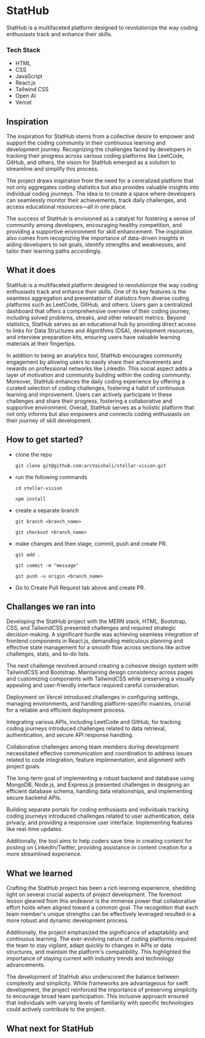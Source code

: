 ﻿# StatHub
StatHub is a multifaceted platform designed to revolutionize the way coding enthusiasts track and enhance their skills.

### Tech Stack

- HTML
- CSS
- JavaScript
- React.js
- Tailwind CSS
- Open AI
- Vercel


## Inspiration
The inspiration for StatHub stems from a collective desire to empower and support the coding community in their continuous learning and development journey. Recognizing the challenges faced by developers in tracking their progress across various coding platforms like LeetCode, GitHub, and others, the vision for StatHub emerged as a solution to streamline and simplify this process.

The project draws inspiration from the need for a centralized platform that not only aggregates coding statistics but also provides valuable insights into individual coding journeys. The idea is to create a space where developers can seamlessly monitor their achievements, track daily challenges, and access educational resources—all in one place.

The success of StatHub is envisioned as a catalyst for fostering a sense of community among developers, encouraging healthy competition, and providing a supportive environment for skill enhancement. The inspiration also comes from recognizing the importance of data-driven insights in aiding developers to set goals, identify strengths and weaknesses, and tailor their learning paths accordingly.

## What it does
StatHub is a multifaceted platform designed to revolutionize the way coding enthusiasts track and enhance their skills. One of its key features is the seamless aggregation and presentation of statistics from diverse coding platforms such as LeetCode, GitHub, and others. Users gain a centralized dashboard that offers a comprehensive overview of their coding journey, including solved problems, streaks, and other relevant metrics. Beyond statistics, StatHub serves as an educational hub by providing direct access to links for Data Structures and Algorithms (DSA), development resources, and interview preparation kits, ensuring users have valuable learning materials at their fingertips.

In addition to being an analytics tool, StatHub encourages community engagement by allowing users to easily share their achievements and rewards on professional networks like LinkedIn. This social aspect adds a layer of motivation and community building within the coding community. Moreover, StatHub enhances the daily coding experience by offering a curated selection of coding challenges, fostering a habit of continuous learning and improvement. Users can actively participate in these challenges and share their progress, fostering a collaborative and supportive environment. Overall, StatHub serves as a holistic platform that not only informs but also empowers and connects coding enthusiasts on their journey of skill development.

## How to get started?
- clone the repo 

   ```
   git clone git@github.com:arcVaishali/stellar-vision.git
   ```
- run the following commands

   ```
   cd stellar-vision
   ``` 

   ```
   npm install
   ``` 
- create a separate branch

   ```
   git branch <branch_name>
   ```

   ```
   git checkout <branch_name>
   ``` 
- make changes and then stage, commit, push and create PR.

   ```
   git add .
   ``` 

   ```
   git commit -m "message"
   ```

   ```
   git push -u origin <branch_name>
   ``` 

- Go to Create Pull Request tab above and create PR.


## Challanges we ran into
Developing the StatHub project with the MERN stack, HTML, Bootstrap, CSS, and TailwindCSS presented challenges and required strategic decision-making. A significant hurdle was achieving seamless integration of frontend components in React.js, demanding meticulous planning and effective state management for a smooth flow across sections like active challenges, stats, and to-do lists.

The next challenge revolved around creating a cohesive design system with TailwindCSS and Bootstrap. Maintaining design consistency across pages and customizing components with TailwindCSS while preserving a visually appealing and user-friendly interface required careful consideration.

Deployment on Vercel introduced challenges in configuring settings, managing environments, and handling platform-specific nuances, crucial for a reliable and efficient deployment process.

Integrating various APIs, including LeetCode and GitHub, for tracking coding journeys introduced challenges related to data retrieval, authentication, and secure API response handling.

Collaborative challenges among team members during development necessitated effective communication and coordination to address issues related to code integration, feature implementation, and alignment with project goals.

The long-term goal of implementing a robust backend and database using MongoDB, Node.js, and Express.js presented challenges in designing an efficient database schema, handling data relationships, and implementing secure backend APIs.

Building separate portals for coding enthusiasts and individuals tracking coding journeys introduced challenges related to user authentication, data privacy, and providing a responsive user interface. Implementing features like real-time updates.

Additionally, the tool aims to help coders save time in creating content for posting on LinkedIn/Twitter, providing assistance in content creation for a more streamlined experience.

## What we learned
Crafting the StatHub project has been a rich learning experience, shedding light on several crucial aspects of project development. The foremost lesson gleaned from this endeavor is the immense power that collaborative effort holds when aligned toward a common goal. The recognition that each team member's unique strengths can be effectively leveraged resulted in a more robust and dynamic development process.

Additionally, the project emphasized the significance of adaptability and continuous learning. The ever-evolving nature of coding platforms required the team to stay vigilant, adapt quickly to changes in APIs or data structures, and maintain the platform's compatibility. This highlighted the importance of staying current with industry trends and technology advancements.

The development of StatHub also underscored the balance between complexity and simplicity. While frameworks are advantageous for swift development, the project reinforced the importance of preserving simplicity to encourage broad team participation. This inclusive approach ensured that individuals with varying levels of familiarity with specific technologies could actively contribute to the project.

## What next for StatHub

